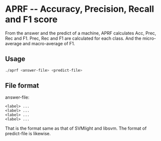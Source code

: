 # APRF -- Accuracy, Precision, Recall and F1 score

From the answer and the predict of a machine,
APRF calculates Acc, Prec, Rec and F1.
Prec, Rec and F1 are calculated for each class.
And the micro-average and macro-average of F1.

## Usage

```bash
./aprf <answer-file> <predict-file>
```

## File format

answer-file:

```
<label> ...
<label> ...
<label> ...
<label> ...
```

That is the format same as that of SVMlight and libsvm.
The format of predict-file is likewise.

